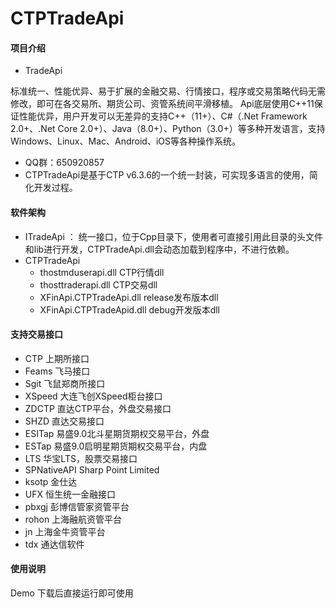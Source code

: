 # CTPTradeApi

#### 项目介绍
- TradeApi

​        标准统一、性能优异、易于扩展的金融交易、行情接口，程序或交易策略代码无需修改，即可在各交易所、期货公司、资管系统间平滑移植。 Api底层使用C++11保证性能优异，用户开发可以无差异的支持C++（11+）、C#（.Net Framework 2.0+、.Net Core 2.0+）、Java（8.0+）、Python（3.0+）等多种开发语言，支持Windows、Linux、Mac、Android、iOS等各种操作系统。

- QQ群：650920857
- CTPTradeApi是基于CTP v6.3.6的一个统一封装，可实现多语言的使用，简化开发过程。

#### 软件架构
- ITradeApi ： 统一接口，位于Cpp目录下，使用者可直接引用此目录的头文件和lib进行开发，CTPTradeApi.dll会动态加载到程序中，不进行依赖。
- CTPTradeApi 
  - thostmduserapi.dll           CTP行情dll
  - thosttraderapi.dll              CTP交易dll
  - XFinApi.CTPTradeApi.dll   release发布版本dll
  - XFinApi.CTPTradeApid.dll  debug开发版本dll

#### 支持交易接口

- CTP 上期所接口
- Feams 飞马接口
- Sgit 飞鼠郑商所接口
- XSpeed 大连飞创XSpeed柜台接口
- ZDCTP 直达CTP平台，外盘交易接口
- SHZD 直达交易接口
- ESITap 易盛9.0北斗星期货期权交易平台，外盘
- ESTap 易盛9.0启明星期货期权交易平台，内盘
- LTS  华宝LTS，股票交易接口
- SPNativeAPI   Sharp Point Limited 
- ksotp 金仕达
- UFX  恒生统一金融接口
- pbxgj 彭博信管家资管平台
- rohon 上海融航资管平台
- jn 上海金牛资管平台
- tdx 通达信软件

#### 使用说明

Demo 下载后直接运行即可使用